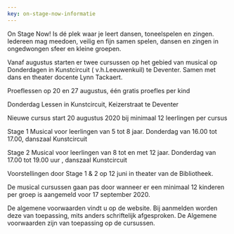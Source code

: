 ```yaml
---
key: on-stage-now-informatie
---
```


On Stage Now! Is dé plek waar je leert dansen, toneelspelen en zingen. Iedereen mag meedoen, veilig en fijn samen spelen, dansen en zingen in ongedwongen sfeer en kleine groepen.

Vanaf augustus starten er twee cursussen op het gebied van musical op Donderdagen in Kunstcircuit ( v.h.Leeuwenkuil) te Deventer. Samen met dans en theater docente Lynn Tackaert.

Proeflessen op 20 en 27 augustus, één gratis proefles per kind

Donderdag Lessen in Kunstcircuit, Keizerstraat te Deventer

Nieuwe cursus start 20 augustus 2020 bij minimaal 12 leerlingen per cursus

Stage 1 Musical voor leerlingen van 5 tot 8 jaar. Donderdag van 16.00 tot 17.00, danszaal Kunstcircuit

Stage 2 Musical voor leerlingen van 8 tot en met 12 jaar. Donderdag van 17.00 tot 19.00 uur , danszaal Kunstcircuit

Voorstellingen door Stage 1 & 2 op 12 juni in theater van de Bibliotheek.

De musical cursussen gaan pas door wanneer er een minimaal 12 kinderen per groep is aangemeld voor 17 september 2020.

De algemene voorwaarden vindt u op de website. Bij aanmelden worden deze van toepassing, mits anders schriftelijk afgesproken. De Algemene voorwaarden zijn van toepassing op de cursussen.
